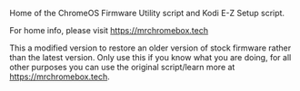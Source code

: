 Home of the ChromeOS Firmware Utility script and Kodi E-Z Setup script.

For home info, please visit https://mrchromebox.tech

This a modified version to restore an older version of stock firmware rather than the latest version. Only use this if you know what you are doing, for all other purposes you can use the original script/learn more at https://mrchromebox.tech.
